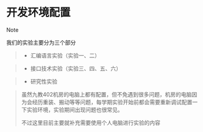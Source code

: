 # 开发环境配置


> [!NOTE]
> 我们的实验主要分为三个部分

> * 汇编语言实验（实验一、二）

> * 接口技术实验（实验三、四、五、六）

> * 研究性实验

> 虽然九教402机房的电脑上都有配置，但不免遇到很多问题，机房的电脑因为会经历重装、搬动等等问题，每学期实验开始前都会需要重新调试配置一下实验环境，实验期间出现问题也很常见。
> 
> 不过这里目前主要就补充需要使用个人电脑进行实验的内容

